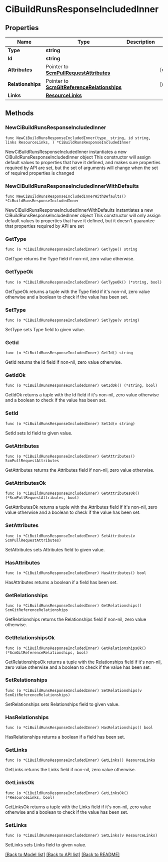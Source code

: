 # CiBuildRunsResponseIncludedInner

## Properties

Name | Type | Description | Notes
------------ | ------------- | ------------- | -------------
**Type** | **string** |  | 
**Id** | **string** |  | 
**Attributes** | Pointer to [**ScmPullRequestAttributes**](ScmPullRequestAttributes.md) |  | [optional] 
**Relationships** | Pointer to [**ScmGitReferenceRelationships**](ScmGitReferenceRelationships.md) |  | [optional] 
**Links** | [**ResourceLinks**](ResourceLinks.md) |  | 

## Methods

### NewCiBuildRunsResponseIncludedInner

`func NewCiBuildRunsResponseIncludedInner(type_ string, id string, links ResourceLinks, ) *CiBuildRunsResponseIncludedInner`

NewCiBuildRunsResponseIncludedInner instantiates a new CiBuildRunsResponseIncludedInner object
This constructor will assign default values to properties that have it defined,
and makes sure properties required by API are set, but the set of arguments
will change when the set of required properties is changed

### NewCiBuildRunsResponseIncludedInnerWithDefaults

`func NewCiBuildRunsResponseIncludedInnerWithDefaults() *CiBuildRunsResponseIncludedInner`

NewCiBuildRunsResponseIncludedInnerWithDefaults instantiates a new CiBuildRunsResponseIncludedInner object
This constructor will only assign default values to properties that have it defined,
but it doesn't guarantee that properties required by API are set

### GetType

`func (o *CiBuildRunsResponseIncludedInner) GetType() string`

GetType returns the Type field if non-nil, zero value otherwise.

### GetTypeOk

`func (o *CiBuildRunsResponseIncludedInner) GetTypeOk() (*string, bool)`

GetTypeOk returns a tuple with the Type field if it's non-nil, zero value otherwise
and a boolean to check if the value has been set.

### SetType

`func (o *CiBuildRunsResponseIncludedInner) SetType(v string)`

SetType sets Type field to given value.


### GetId

`func (o *CiBuildRunsResponseIncludedInner) GetId() string`

GetId returns the Id field if non-nil, zero value otherwise.

### GetIdOk

`func (o *CiBuildRunsResponseIncludedInner) GetIdOk() (*string, bool)`

GetIdOk returns a tuple with the Id field if it's non-nil, zero value otherwise
and a boolean to check if the value has been set.

### SetId

`func (o *CiBuildRunsResponseIncludedInner) SetId(v string)`

SetId sets Id field to given value.


### GetAttributes

`func (o *CiBuildRunsResponseIncludedInner) GetAttributes() ScmPullRequestAttributes`

GetAttributes returns the Attributes field if non-nil, zero value otherwise.

### GetAttributesOk

`func (o *CiBuildRunsResponseIncludedInner) GetAttributesOk() (*ScmPullRequestAttributes, bool)`

GetAttributesOk returns a tuple with the Attributes field if it's non-nil, zero value otherwise
and a boolean to check if the value has been set.

### SetAttributes

`func (o *CiBuildRunsResponseIncludedInner) SetAttributes(v ScmPullRequestAttributes)`

SetAttributes sets Attributes field to given value.

### HasAttributes

`func (o *CiBuildRunsResponseIncludedInner) HasAttributes() bool`

HasAttributes returns a boolean if a field has been set.

### GetRelationships

`func (o *CiBuildRunsResponseIncludedInner) GetRelationships() ScmGitReferenceRelationships`

GetRelationships returns the Relationships field if non-nil, zero value otherwise.

### GetRelationshipsOk

`func (o *CiBuildRunsResponseIncludedInner) GetRelationshipsOk() (*ScmGitReferenceRelationships, bool)`

GetRelationshipsOk returns a tuple with the Relationships field if it's non-nil, zero value otherwise
and a boolean to check if the value has been set.

### SetRelationships

`func (o *CiBuildRunsResponseIncludedInner) SetRelationships(v ScmGitReferenceRelationships)`

SetRelationships sets Relationships field to given value.

### HasRelationships

`func (o *CiBuildRunsResponseIncludedInner) HasRelationships() bool`

HasRelationships returns a boolean if a field has been set.

### GetLinks

`func (o *CiBuildRunsResponseIncludedInner) GetLinks() ResourceLinks`

GetLinks returns the Links field if non-nil, zero value otherwise.

### GetLinksOk

`func (o *CiBuildRunsResponseIncludedInner) GetLinksOk() (*ResourceLinks, bool)`

GetLinksOk returns a tuple with the Links field if it's non-nil, zero value otherwise
and a boolean to check if the value has been set.

### SetLinks

`func (o *CiBuildRunsResponseIncludedInner) SetLinks(v ResourceLinks)`

SetLinks sets Links field to given value.



[[Back to Model list]](../README.md#documentation-for-models) [[Back to API list]](../README.md#documentation-for-api-endpoints) [[Back to README]](../README.md)


